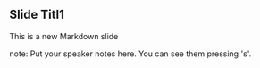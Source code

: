 ##  Slide Titl1

This is a new Markdown slide

note:
    Put your speaker notes here.
    You can see them pressing 's'.
